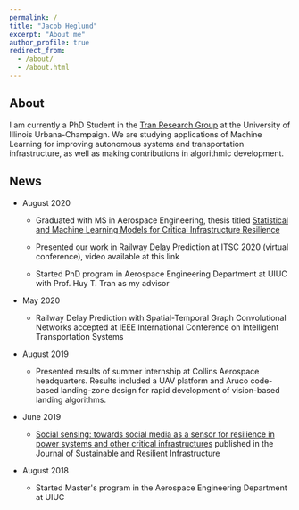 ```yaml
---
permalink: /
title: "Jacob Heglund"
excerpt: "About me"
author_profile: true
redirect_from:
  - /about/
  - /about.html
---
```


## About

I am currently a PhD Student in the [Tran Research Group](https://sites.google.com/illinois.edu/tran-aerospace/home) at the University of Illinois Urbana-Champaign. We are studying applications of Machine Learning for improving autonomous systems and transportation infrastructure, as well as making contributions in algorithmic development.

## News

- August 2020

  - Graduated with MS in Aerospace Engineering, thesis titled [Statistical and Machine Learning Models for Critical Infrastructure Resilience](https://drive.google.com/file/d/1EI80kCrjOpu8TTnGr3dl7R1hxecVxnt3/view?usp=sharing)

  - Presented our work in Railway Delay Prediction at ITSC 2020 (virtual conference), video available at this link

  - Started PhD program in Aerospace Engineering Department at UIUC with Prof. Huy T. Tran as my advisor

- May 2020
  - Railway Delay Prediction with Spatial-Temporal Graph Convolutional Networks accepted at IEEE International Conference on Intelligent Transportation Systems

- August 2019
  - Presented results of summer internship at Collins Aerospace headquarters. Results included a UAV platform and Aruco code-based landing-zone design for rapid development of vision-based landing algorithms.

- June 2019
  - [Social sensing: towards social media as a sensor for resilience in power systems and other critical infrastructures](https://www.tandfonline.com/doi/abs/10.1080/23789689.2020.1719728?journalCode=tsri20) published in the Journal of Sustainable and Resilient Infrastructure

- August 2018
  - Started Master's program in the Aerospace Engineering Department at UIUC
